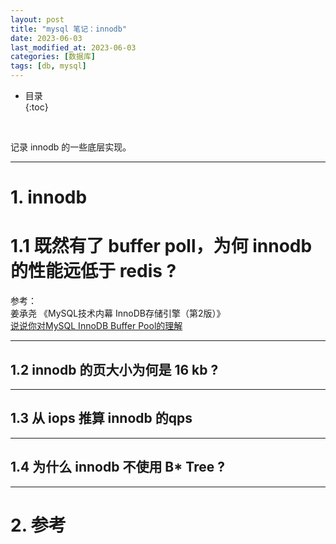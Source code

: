 ```yaml
---
layout: post
title: "mysql 笔记：innodb"
date: 2023-06-03
last_modified_at: 2023-06-03
categories: [数据库]
tags: [db, mysql]
---
```


* 目录  
{:toc}
<br/>

记录 innodb 的一些底层实现。  

---

# 1. innodb

# 1.1 既然有了 buffer poll，为何 innodb 的性能远低于 redis ?

参考：   
姜承尧 《MySQL技术内幕 InnoDB存储引擎（第2版）》    
[说说你对MySQL InnoDB Buffer Pool的理解](https://zhuanlan.zhihu.com/p/712657254)     

---

## 1.2 innodb 的页大小为何是 16 kb ? 


---

## 1.3 从 iops 推算 innodb 的qps

---

## 1.4 为什么 innodb 不使用 B* Tree ?

---

# 2. 参考